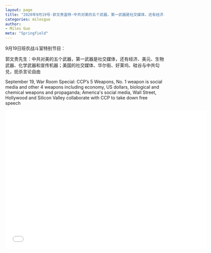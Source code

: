 ```yaml
---
layout: page
title: "2020年9月19号·郭文贵盖特·中共对美的五个武器，第一武器是社交媒体，还有经济、美元、生物武器、化学武器和宣传机器"
categories: milesguo
author:
- Miles Guo
meta: "Springfield"
---
```


9月19日班农战斗室特别节目：

郭文贵先生：中共对美的五个武器，第一武器是社交媒体，还有经济、美元、生物武器、化学武器和宣传机器；美国的社交媒体、华尔街、好莱坞、硅谷与中共勾兑，扼杀言论自由

September 19, War Room Special: CCP’s 5 Weapons, No. 1 weapon is social media and other 4 weapons including economy, US dollars, biological and chemical weapons and propaganda; America's social media, Wall Street, Hollywood and Silicon Valley collaborate with CCP to take down free speech 

<center>
<iframe width="640" height="440" src="../../../../video/milesguo/2020_09_20_Miles_Guo_Getter_14.MOV" frameborder="0" allow="accelerometer; autoplay; encrypted-media; gyroscope; picture-in-picture" allowfullscreen></iframe>
</center>
